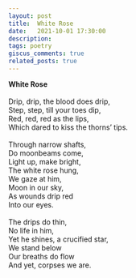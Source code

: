 ```yaml
---
layout: post
title:  White Rose
date:   2021-10-01 17:30:00
description: 
tags: poetry
giscus_comments: true
related_posts: true
---
```


<div class="poem">
<b>White Rose</b><br><br>Drip, drip, the blood does drip,<br>Step, step, till your toes dip,<br>Red, red, red as the lips,<br>Which dared to kiss the thorns’ tips.<br><br>Through narrow shafts,<br>Do moonbeams come,<br>Light up, make bright,<br>The white rose hung,<br>We gaze at him,<br>Moon in our sky,<br>As wounds drip red<br>Into our eyes.<br><br>The drips do thin,<br>No life in him,<br>Yet he shines, a crucified star,<br>We stand below<br>Our breaths do flow<br>And yet, corpses we are.</div>